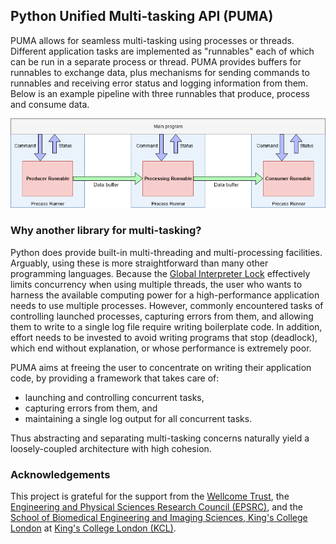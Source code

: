 ## Python Unified Multi-tasking API (PUMA)

PUMA allows for seamless multi-tasking using processes or threads.
Different application tasks are implemented as "runnables" each of which can be run in a separate process or thread.
PUMA provides buffers for runnables to exchange data, plus mechanisms for sending commands to runnables and receiving error status and logging information from them.
Below is an example pipeline with three runnables that produce, process and consume data.

![PUMA example using multiple processes][example]

[example]: resources/example.png

### Why another library for multi-tasking?

Python does provide built-in multi-threading and multi-processing facilities.
Arguably, using these is more straightforward than many other programming languages.
Because the [Global Interpreter Lock][gil] effectively limits concurrency when using multiple threads, the user who wants to harness the available computing power for a high-performance application needs to use multiple processes.
However, commonly encountered tasks of controlling launched processes, capturing errors from them, and allowing them to write to a single log file require writing boilerplate code.
In addition, effort needs to be invested to avoid writing programs that stop (deadlock), which end without explanation, or whose performance is extremely poor.

[gil]: https://wiki.python.org/moin/GlobalInterpreterLock

PUMA aims at freeing the user to concentrate on writing their application code, by providing a framework that takes care of:
* launching and controlling concurrent tasks,
* capturing errors from them, and
* maintaining a single log output for all concurrent tasks.

Thus abstracting and separating multi-tasking concerns naturally yield a loosely-coupled architecture with high cohesion.

### Acknowledgements

This project is grateful for the support from
the [Wellcome Trust][wt],
the [Engineering and Physical Sciences Research Council (EPSRC)][epsrc],
and
the [School of Biomedical Engineering and Imaging Sciences, King's College London][bmeis] at [King's College London (KCL)][kcl].

[wt]: https://wellcome.ac.uk/
[epsrc]: https://www.epsrc.ac.uk/
[kcl]: http://www.kcl.ac.uk
[bmeis]: https://www.kcl.ac.uk/lsm/research/divisions/imaging/index.aspx
